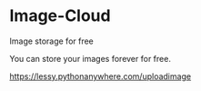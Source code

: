 # Image-Cloud
Image storage for free

You can store your images forever for free.

https://lessy.pythonanywhere.com/uploadimage
